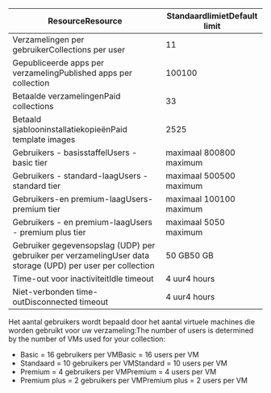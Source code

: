 
| <span data-ttu-id="bdc7e-101">Resource</span><span class="sxs-lookup"><span data-stu-id="bdc7e-101">Resource</span></span> | <span data-ttu-id="bdc7e-102">Standaardlimiet</span><span class="sxs-lookup"><span data-stu-id="bdc7e-102">Default limit</span></span> |
| --- | --- |
| <span data-ttu-id="bdc7e-103">Verzamelingen per gebruiker</span><span class="sxs-lookup"><span data-stu-id="bdc7e-103">Collections per user</span></span> |<span data-ttu-id="bdc7e-104">1</span><span class="sxs-lookup"><span data-stu-id="bdc7e-104">1</span></span> |
| <span data-ttu-id="bdc7e-105">Gepubliceerde apps per verzameling</span><span class="sxs-lookup"><span data-stu-id="bdc7e-105">Published apps per collection</span></span> |<span data-ttu-id="bdc7e-106">100</span><span class="sxs-lookup"><span data-stu-id="bdc7e-106">100</span></span> |
| <span data-ttu-id="bdc7e-107">Betaalde verzamelingen</span><span class="sxs-lookup"><span data-stu-id="bdc7e-107">Paid collections</span></span> |<span data-ttu-id="bdc7e-108">3</span><span class="sxs-lookup"><span data-stu-id="bdc7e-108">3</span></span> |
| <span data-ttu-id="bdc7e-109">Betaald sjablooninstallatiekopieën</span><span class="sxs-lookup"><span data-stu-id="bdc7e-109">Paid template images</span></span> |<span data-ttu-id="bdc7e-110">25</span><span class="sxs-lookup"><span data-stu-id="bdc7e-110">25</span></span> |
| <span data-ttu-id="bdc7e-111">Gebruikers - basisstaffel</span><span class="sxs-lookup"><span data-stu-id="bdc7e-111">Users - basic tier</span></span> |<span data-ttu-id="bdc7e-112">maximaal 800</span><span class="sxs-lookup"><span data-stu-id="bdc7e-112">800 maximum</span></span> |
| <span data-ttu-id="bdc7e-113">Gebruikers - standard-laag</span><span class="sxs-lookup"><span data-stu-id="bdc7e-113">Users - standard tier</span></span> |<span data-ttu-id="bdc7e-114">maximaal 500</span><span class="sxs-lookup"><span data-stu-id="bdc7e-114">500 maximum</span></span> |
| <span data-ttu-id="bdc7e-115">Gebruikers-en premium-laag</span><span class="sxs-lookup"><span data-stu-id="bdc7e-115">Users- premium tier</span></span> |<span data-ttu-id="bdc7e-116">maximaal 100</span><span class="sxs-lookup"><span data-stu-id="bdc7e-116">100 maximum</span></span> |
| <span data-ttu-id="bdc7e-117">Gebruikers - en premium-laag</span><span class="sxs-lookup"><span data-stu-id="bdc7e-117">Users - premium plus tier</span></span> |<span data-ttu-id="bdc7e-118">maximaal 50</span><span class="sxs-lookup"><span data-stu-id="bdc7e-118">50 maximum</span></span> |
| <span data-ttu-id="bdc7e-119">Gebruiker gegevensopslag (UDP) per gebruiker per verzameling</span><span class="sxs-lookup"><span data-stu-id="bdc7e-119">User data storage (UPD) per user per collection</span></span> |<span data-ttu-id="bdc7e-120">50 GB</span><span class="sxs-lookup"><span data-stu-id="bdc7e-120">50 GB</span></span> |
| <span data-ttu-id="bdc7e-121">Time-out voor inactiviteit</span><span class="sxs-lookup"><span data-stu-id="bdc7e-121">Idle timeout</span></span> |<span data-ttu-id="bdc7e-122">4 uur</span><span class="sxs-lookup"><span data-stu-id="bdc7e-122">4 hours</span></span> |
| <span data-ttu-id="bdc7e-123">Niet-verbonden time-out</span><span class="sxs-lookup"><span data-stu-id="bdc7e-123">Disconnected timeout</span></span> |<span data-ttu-id="bdc7e-124">4 uur</span><span class="sxs-lookup"><span data-stu-id="bdc7e-124">4 hours</span></span> |

<span data-ttu-id="bdc7e-125">Het aantal gebruikers wordt bepaald door het aantal virtuele machines die worden gebruikt voor uw verzameling:</span><span class="sxs-lookup"><span data-stu-id="bdc7e-125">The number of users is determined by the number of VMs used for your collection:</span></span>

* <span data-ttu-id="bdc7e-126">Basic = 16 gebruikers per VM</span><span class="sxs-lookup"><span data-stu-id="bdc7e-126">Basic = 16 users per VM</span></span>
* <span data-ttu-id="bdc7e-127">Standaard = 10 gebruikers per VM</span><span class="sxs-lookup"><span data-stu-id="bdc7e-127">Standard = 10 users per VM</span></span>
* <span data-ttu-id="bdc7e-128">Premium = 4 gebruikers per VM</span><span class="sxs-lookup"><span data-stu-id="bdc7e-128">Premium = 4 users per VM</span></span>
* <span data-ttu-id="bdc7e-129">Premium plus = 2 gebruikers per VM</span><span class="sxs-lookup"><span data-stu-id="bdc7e-129">Premium plus = 2 users per VM</span></span>

